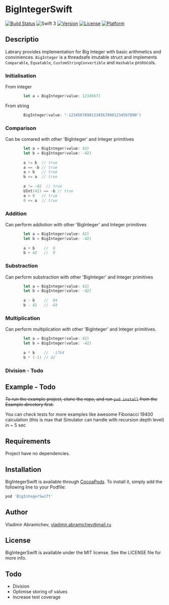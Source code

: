 # BigIntegerSwift

[![Build Status](https://travis-ci.org/descorp/SwiftBigInteger.svg?branch=master)](https://travis-ci.org/descorp/SwiftBigInteger)
![Swift 3](https://img.shields.io/badge/Swift-3-blue.svg)
[![Version](https://img.shields.io/cocoapods/v/BigIntSwift.svg?style=flat)](http://cocoapods.org/pods/BigIntSwift)
[![License](https://img.shields.io/cocoapods/l/BigIntSwift.svg?style=flat)](https://opensource.org/licenses/MIT)
[![Platform](https://img.shields.io/cocoapods/p/BigIntSwift.svg?style=flat)](http://cocoapods.org/pods/BigIntSwift)

## Descriptio

Labrary provides implementation for Big Integer with basic arithmetics and conviniences. `BigInteger` is a threadsafe imutable struct and implements `Comparable`, `Equatable`, `CustomStringConvertible` and `Hashable` protocols.

### Initialisation

From integer

```swift
        let a = BigInteger(value: 1234567)
```

From string

```swift
        BigInteger(value: "-123456789012345678901234567890")
```

### Comparison

Can be comared with other 'BigInteger' and Integer primitives

```swift
        let a = BigInteger(value: 42)
        let b = BigInteger(value: -42)        
        
        a != b  // true
        a == -b // true
        a > b   // true
        b <= a  // true
        
        a != -42  // true
        UInt(42) == -b // true
        a > 0   // true
        0 <= a  // true
```

### Addition

Can perform addiotion with other 'BigInteger' and Integer primitives

```swift
        let a = BigInteger(value: 42)
        let b = BigInteger(value: -42)        
        
        a + b    //  0
        b + 42   //  0
```

### Substraction

Can perform substraction with other 'BigInteger' and Integer primitives

```swift
        let a = BigInteger(value: 42)
        let b = BigInteger(value: -42)        
        
        a - b    //  84
        b - 42   // -84
```

### Multiplication

Can perform multiplication with other 'BigInteger' and Integer primitives.

```swift
        let a = BigInteger(value: 42)
        let b = BigInteger(value: -42)        
        
        a * b    //  -1764
        b * (-1) // 42
```

### Division - Todo



## Example - Todo

~~To run the example project, clone the repo, and run `pod install` from the Example directory first.~~

You can check tests for more examples like awesome Fibonacci 19400 calculation (this is max that Simulator can handle with recursion depth level) in ~ 5 sec

## Requirements

Project have no dependencies.

## Installation

BigIntegerSwift is available through [CocoaPods](http://cocoapods.org). To install
it, simply add the following line to your Podfile:

```ruby
pod 'BigIntegerSwift'
```

## Author

Vladimir Abramichev, vladimir.abramichev@mail.ru

## License

BigIntegerSwift is available under the MIT license. See the LICENSE file for more info.

## Todo

* Division
* Optimise storing of values 
* Increase test coverage

